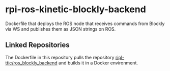 # rpi-ros-kinetic-blockly-backend

Dockerfile that deploys the ROS node that receives commands from Blockly via WS and publishes them as JSON strings on ROS.

## Linked Repositories

The Dockerfile in this repository pulls the repository
[ripl-ttic/ros_blockly_backend](https://github.com/ripl-ttic/ros_blockly_backend)
and builds it in a Docker environment.
